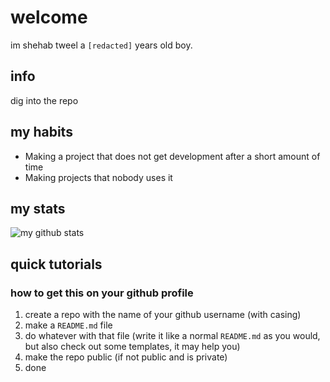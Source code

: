 # welcome

im shehab tweel
a `[redacted]` years old boy.

## info

dig into the repo

## my habits

- Making a project that does not get development after a short amount of time
- Making projects that nobody uses it

## my stats

![my github stats](https://github-readme-stats.vercel.app/api?username=shahoob&show_icons=true)

## quick tutorials

### how to get this on your github profile

1. create a repo with the name of your github username (with casing)
2. make a `README.md` file
3. do whatever with that file (write it like a normal `README.md` as you would, but also check out some templates, it may help you)
4. make the repo public (if not public and is private)
5. done
